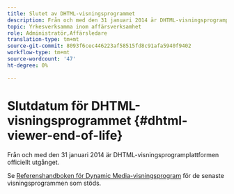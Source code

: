 ```yaml
---
title: Slutet av DHTML-visningsprogrammet
description: Från och med den 31 januari 2014 är DHTML-visningsprogramplattformen officiellt utgånget.
topic: Yrkesverksamma inom affärsverksamhet
role: Administratör,Affärsledare
translation-type: tm+mt
source-git-commit: 8093f6cec446223af58515fd8c91afa5940f9402
workflow-type: tm+mt
source-wordcount: '47'
ht-degree: 0%

---
```



# Slutdatum för DHTML-visningsprogrammet {#dhtml-viewer-end-of-life}

Från och med den 31 januari 2014 är DHTML-visningsprogramplattformen officiellt utgånget.

Se [Referenshandboken för Dynamic Media-visningsprogram](https://experienceleague.adobe.com/docs/dynamic-media-developer-resources/library/home.html) för de senaste visningsprogrammen som stöds.